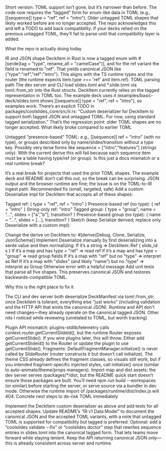Short version: TOML support isn’t gone, but it’s narrower than before. The code now requires the “tagged” form for enum-like data in TOML (e.g., [[sequence]] type = "ref", ref = "intro"). Older untagged TOML shapes that likely worked before are no longer accepted. The repo acknowledges this and left a TODO to add back compatibility. If your decks relied on the previous untagged TOML, they’ll fail to parse until that compatibility layer is added.

What the repo is actually doing today

IR and JSON shape
DeckItem in Rust is now a tagged enum with #[serde(tag = "type", rename_all = "camelCase")], and for the ref variant the field is renamed to "ref". That yields canonical JSON like {"type":"ref","ref":"intro"}.
This aligns with the TS runtime types and the router (the runtime expects item.type === 'ref' and item.ref).
TOML parsing path
The dev server and CLI load slides.toml and *.slide.toml via toml::from_str into the Rust structs.
DeckItem currently relies on the tagged representation in TOML too. The example deck uses it (examples/basic-deck/slides.toml shows [[sequence]] type = "ref", ref = "intro"), so examples work.
There’s an explicit TODO in packages/coolslides_core/src/ir.rs: “Custom deserializer for DeckItem to support both tagged JSON and untagged TOML. For now, using standard tagged serialization.” That’s the regression point: older TOML shapes are no longer accepted.
What likely broke compared to earlier TOML

Untagged “presence-based” TOML: e.g., [[sequence]] ref = "intro" (with no type), or groups described only by name/slides/transition without a type key.
Possibly very terse forms like sequence = ["intro","features"] (strings only). With the current derive this will fail because each sequence item must be a table having type/ref (or group).
Is this just a docs mismatch or a real runtime break?

It’s a real break for projects that used the prior TOML shapes. The example deck and README don’t call this out, so the break can be surprising. JSON output and the browser runtime are fine; the issue is on the TOML-to-IR ingest path.
Recommended fix (small, targeted, safe)
Add a custom Deserialize impl for DeckItem that accepts all of these shapes:

Tagged ref: { type = "ref", ref = "intro" }
Presence-based ref (no type): { ref = "intro" }
String-only ref: "intro"
Tagged group: { type = "group", name = "...", slides = ["a","b"], transition? }
Presence-based group (no type): { name = "...", slides = [...], transition? }
Sketch (keep Serialize derived; replace only Deserialize with a custom impl):

Change the derive on DeckItem to: #[derive(Debug, Clone, Serialize, JsonSchema)]
Implement Deserialize manually by first deserializing into a serde value and then normalizing:
If it’s a string => DeckItem::Ref { slide_id: s }
If it’s a map and has type = "ref" => read ref
If it’s a map and has type = "group" => read group fields
If it’s a map with "ref" but no "type" => interpret as Ref
If it’s a map with "slides" (and likely "name") but no "type" => interpret as Group
Otherwise error with a helpful message
Add unit tests that parse all five shapes. This preserves canonical JSON and restores backwards-compatible TOML.

Why this is the right place to fix it

The CLI and dev server both deserialize DeckManifest via toml::from_str; once DeckItem is tolerant, everything else “just works” (including validation and the HTTP API that emits the canonical JSON).
Runtime and API don’t need changes—they already operate on the canonical tagged JSON.
Other nits I noticed while reviewing (unrelated to TOML, but worth tracking)

Plugin API mismatch: plugins-stdlib/telemetry calls context.router.getCurrentSlideId(), but the runtime Router exposes getCurrentSlide(). If you wire plugins later, this will throw. Either add getCurrentSlideId() to the Router or update the plugin to use getCurrentSlide().
Fragments: DefaultFragmentManager.initialize() is never called by SlideRouter (router constructs it but doesn’t call initialize). The theme CSS already defines the fragment classes, so visuals still work, but if you intended fragment-specific injected styles, call initialize() once (similar to auto-animate/theme/props managers).
Import map and dist assets: the dev server serves /packages/*/dist, but the README quick start doesn’t ensure those packages are built. You’ll need npm run build --workspaces (or similar) before starting the server, or serve source via a bundler in dev mode. Otherwise the runtime import of /packages/runtime/dist/index.js will 404.
Concrete next steps to de-risk TOML immediately

Implement the DeckItem custom deserializer as above and add tests for all accepted shapes.
Update README’s “IR v1 Data Model” to document the canonical JSON and the accepted TOML variants, with a note that untagged TOML is supported for compatibility but tagged is preferred.
Optional: add a “coolslides validate --fix” or “coolslides doctor” step that rewrites sequence entries in slides.toml into the canonical tagged form. That lets teams move forward while staying lenient.
Keep the API returning canonical JSON only—this is already consistent across server and runtime.
